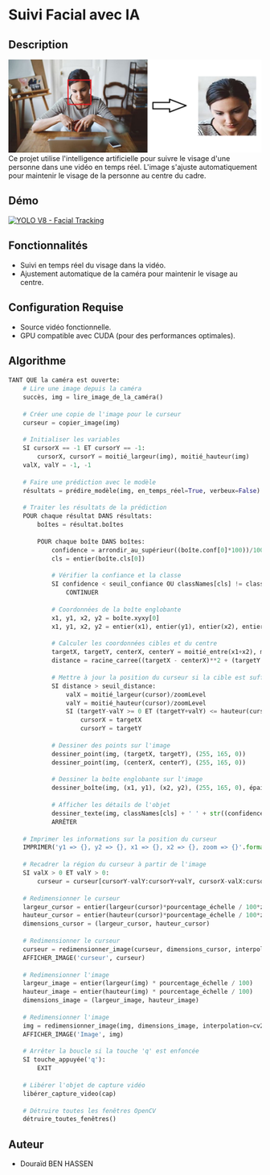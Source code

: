 # Suivi Facial avec IA

## Description
![](description.png)
Ce projet utilise l'intelligence artificielle pour suivre le visage d'une personne dans une vidéo en temps réel. L'image s'ajuste automatiquement pour maintenir le visage de la personne au centre du cadre.

## Démo
[![YOLO V8 - Facial Tracking](https://img.youtube.com/vi/LpBKneENpIk/maxresdefault.jpg)](https://www.youtube.com/shorts/LpBKneENpIk)

## Fonctionnalités

- Suivi en temps réel du visage dans la vidéo.
- Ajustement automatique de la caméra pour maintenir le visage au centre.

## Configuration Requise

- Source vidéo fonctionnelle.
- GPU compatible avec CUDA (pour des performances optimales).

## Algorithme

```python
TANT QUE la caméra est ouverte:
    # Lire une image depuis la caméra
    succès, img = lire_image_de_la_caméra()

    # Créer une copie de l'image pour le curseur
    curseur = copier_image(img)

    # Initialiser les variables
    SI cursorX == -1 ET cursorY == -1:
        cursorX, cursorY = moitié_largeur(img), moitié_hauteur(img)
    valX, valY = -1, -1

    # Faire une prédiction avec le modèle
    résultats = prédire_modèle(img, en_temps_réel=True, verbeux=False)

    # Traiter les résultats de la prédiction
    POUR chaque résultat DANS résultats:
        boîtes = résultat.boîtes

        POUR chaque boîte DANS boîtes:
            confidence = arrondir_au_supérieur((boîte.conf[0]*100))/100
            cls = entier(boîte.cls[0])

            # Vérifier la confiance et la classe
            SI confidence < seuil_confiance OU classNames[cls] != classNames[0]:
                CONTINUER

            # Coordonnées de la boîte englobante
            x1, y1, x2, y2 = boîte.xyxy[0]
            x1, y1, x2, y2 = entier(x1), entier(y1), entier(x2), entier(y2)

            # Calculer les coordonnées cibles et du centre
            targetX, targetY, centerX, centerY = moitié_entre(x1+x2), moitié_entre(y1+y2), moitié_largeur(img), moitié_hauteur(img)
            distance = racine_carree((targetX - centerX)**2 + (targetY - centerY)**2)

            # Mettre à jour la position du curseur si la cible est suffisamment éloignée
            SI distance > seuil_distance:
                valX = moitié_largeur(cursor)/zoomLevel
                valY = moitié_hauteur(cursor)/zoomLevel
                SI (targetY-valY >= 0 ET (targetY+valY) <= hauteur(cursor) ET (targetX-valX) >= 0 ET (targetX+valX) <= largeur(cursor)):
                    cursorX = targetX
                    cursorY = targetY

            # Dessiner des points sur l'image
            dessiner_point(img, (targetX, targetY), (255, 165, 0))
            dessiner_point(img, (centerX, centerY), (255, 165, 0))

            # Dessiner la boîte englobante sur l'image
            dessiner_boîte(img, (x1, y1), (x2, y2), (255, 165, 0), épaisseur=3)

            # Afficher les détails de l'objet
            dessiner_texte(img, classNames[cls] + ' ' + str((confidence*100)) + '%', (x1, y1-10), (255, 165, 0), 0.7, épaisseur=2)
            ARRÊTER

    # Imprimer les informations sur la position du curseur
    IMPRIMER('y1 => {}, y2 => {}, x1 => {}, x2 => {}, zoom => {}'.format(cursorY-valY, cursorY+valY, cursorX-valX,cursorX+valX, zoomLevel))

    # Recadrer la région du curseur à partir de l'image
    SI valX > 0 ET valY > 0:
        curseur = curseur[cursorY-valY:cursorY+valY, cursorX-valX:cursorX+valX]

    # Redimensionner le curseur
    largeur_cursor = entier(largeur(cursor)*pourcentage_échelle / 100*zoomLevel)
    hauteur_cursor = entier(hauteur(cursor)*pourcentage_échelle / 100*zoomLevel)
    dimensions_cursor = (largeur_cursor, hauteur_cursor)
    
    # Redimensionner le curseur
    curseur = redimensionner_image(curseur, dimensions_cursor, interpolation=cv2.INTER_AREA)
    AFFICHER_IMAGE('curseur', curseur)

    # Redimensionner l'image
    largeur_image = entier(largeur(img) * pourcentage_échelle / 100)
    hauteur_image = entier(hauteur(img) * pourcentage_échelle / 100)
    dimensions_image = (largeur_image, hauteur_image)
    
    # Redimensionner l'image
    img = redimensionner_image(img, dimensions_image, interpolation=cv2.INTER_AREA)
    AFFICHER_IMAGE('Image', img)

    # Arrêter la boucle si la touche 'q' est enfoncée
    SI touche_appuyée('q'):
        EXIT

    # Libérer l'objet de capture vidéo
    libérer_capture_video(cap)

    # Détruire toutes les fenêtres OpenCV
    détruire_toutes_fenêtres()
```


## Auteur
- Douraïd BEN HASSEN